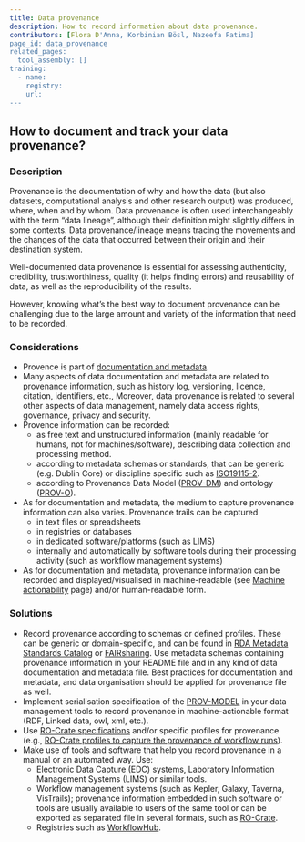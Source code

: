 ```yaml
---
title: Data provenance
description: How to record information about data provenance.
contributors: [Flora D'Anna, Korbinian Bösl, Nazeefa Fatima]
page_id: data_provenance
related_pages: 
  tool_assembly: []
training:
  - name:
    registry:
    url:
---
```


## How to document and track your data provenance?
 
### Description

Provenance is the documentation of why and how the data (but also datasets, computational analysis and other research output) was produced, where, when and by whom. 
Data provenance is often used interchangeably with the term “data lineage”, although their definition might slightly differs in some contexts. 
Data provenance/lineage means tracing the movements and the changes of the data that occurred between their origin and their destination system.

Well-documented data provenance is essential for assessing authenticity, credibility, trustworthiness, quality (it helps finding errors) and reusability of data, as well as the reproducibility of the results.

However, knowing what’s the best way to document provenance can be challenging due to the large amount and variety of the information that need to be recorded.

### Considerations

- Provence is part of [documentation and metadata](metadata_management).
- Many aspects of data documentation and metadata are related to provenance information, such as history log, versioning, licence, citation, identifiers, etc., Moreover, data provenance is related to several other aspects of data management, namely data access rights, governance, privacy and security.
- Provence information can be recorded:
    - as free text and unstructured information (mainly readable for humans, not for machines/software), describing data collection and processing method.
    - according to metadata schemas or standards, that can be generic (e.g. Dublin Core) or discipline specific such as [ISO19115-2](https://www.iso.org/standard/67039.html).
    - according to Provenance Data Model ([PROV-DM](https://www.w3.org/TR/prov-dm/)) and ontology ([PROV-O](https://www.w3.org/TR/prov-o/)).
- As for documentation and metadata, the medium to capture provenance information can also varies. Provenance trails can be captured 
    - in text files or spreadsheets
    - in registries or databases
    - in dedicated software/platforms (such as LIMS)
    - internally and automatically by software tools during their processing activity (such as workflow management systems)
- As for documentation and metadata, provenance information can be recorded and displayed/visualised in machine-readable (see [Machine actionability](machine_actionability) page) and/or human-readable form.


### Solutions

- Record provenance according to schemas or defined profiles. These can be generic or domain-specific, and can be found in [RDA Metadata Standards Catalog](https://rdamsc.bath.ac.uk) or [FAIRsharing](https://fairsharing.org/search?fairsharingRegistry=Standard). Use metadata schemas containing provenance information in your README file and in any kind of data documentation and metadata file. Best practices for documentation and metadata, and data organisation should be applied for provenance file as well.
- Implement serialisation specification of the [PROV-MODEL](https://www.w3.org/TR/prov-overview/) in your data management tools to record provenance in machine-actionable format (RDF, Linked data, owl, xml, etc.).
- Use [RO-Crate specifications](https://www.researchobject.org/ro-crate/1.1/provenance.html) and/or specific profiles for provenance (e.g., [RO-Crate profiles to capture the provenance of workflow runs](https://www.researchobject.org/workflow-run-crate/)).
- Make use of tools and software that help you record provenance in a manual or an automated way. Use:
  - Electronic Data Capture (EDC) systems, Laboratory Information Management Systems (LIMS) or similar tools.
  - Workflow management systems (such as Kepler, Galaxy, Taverna, VisTrails); provenance information embedded in such software or tools are usually available to users of the same tool or can be exported as separated file in several formats, such as [RO-Crate](https://www.researchobject.org/ro-crate/).
  - Registries such as [WorkflowHub](https://workflowhub.eu).
